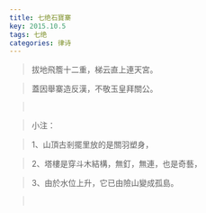 ```yaml
---
title: 七绝石寶寨
key: 2015.10.5
tags: 七绝
categories: 律诗
---
```


<blockquote class="blockquote-center">拔地飛簷十二重，梯云直上連天宮。
</blockquote>
<blockquote class="blockquote-center">蓋因舉寨造反漢，不敬玉皇拜關公。
</blockquote>
<blockquote class="blockquote-center"></br>
</blockquote>
<blockquote class="blockquote-center">小注：
</blockquote>
<blockquote class="blockquote-center">1、山頂古剎擺里放的是關羽塑身，
</blockquote>
<blockquote class="blockquote-center">2、塔樓是穿斗木結構，無釘，無連，也是奇藝，
</blockquote>
<blockquote class="blockquote-center">3、由於水位上升，它已由險山變成孤島。
</blockquote>
<blockquote class="blockquote-center"></br>
</blockquote>
